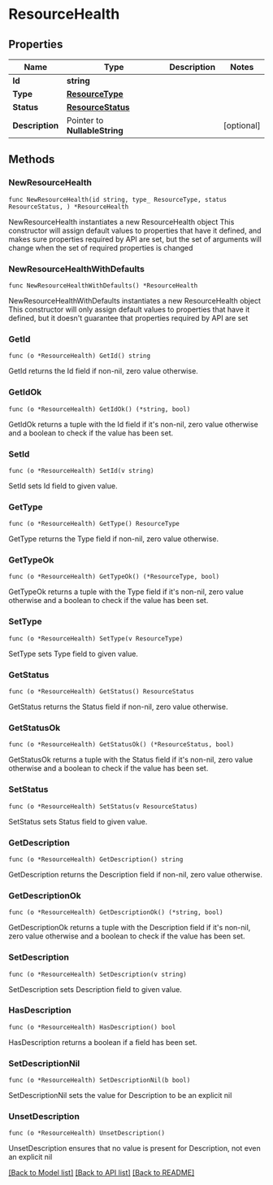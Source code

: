 # ResourceHealth

## Properties

Name | Type | Description | Notes
------------ | ------------- | ------------- | -------------
**Id** | **string** |  | 
**Type** | [**ResourceType**](ResourceType.md) |  | 
**Status** | [**ResourceStatus**](ResourceStatus.md) |  | 
**Description** | Pointer to **NullableString** |  | [optional] 

## Methods

### NewResourceHealth

`func NewResourceHealth(id string, type_ ResourceType, status ResourceStatus, ) *ResourceHealth`

NewResourceHealth instantiates a new ResourceHealth object
This constructor will assign default values to properties that have it defined,
and makes sure properties required by API are set, but the set of arguments
will change when the set of required properties is changed

### NewResourceHealthWithDefaults

`func NewResourceHealthWithDefaults() *ResourceHealth`

NewResourceHealthWithDefaults instantiates a new ResourceHealth object
This constructor will only assign default values to properties that have it defined,
but it doesn't guarantee that properties required by API are set

### GetId

`func (o *ResourceHealth) GetId() string`

GetId returns the Id field if non-nil, zero value otherwise.

### GetIdOk

`func (o *ResourceHealth) GetIdOk() (*string, bool)`

GetIdOk returns a tuple with the Id field if it's non-nil, zero value otherwise
and a boolean to check if the value has been set.

### SetId

`func (o *ResourceHealth) SetId(v string)`

SetId sets Id field to given value.


### GetType

`func (o *ResourceHealth) GetType() ResourceType`

GetType returns the Type field if non-nil, zero value otherwise.

### GetTypeOk

`func (o *ResourceHealth) GetTypeOk() (*ResourceType, bool)`

GetTypeOk returns a tuple with the Type field if it's non-nil, zero value otherwise
and a boolean to check if the value has been set.

### SetType

`func (o *ResourceHealth) SetType(v ResourceType)`

SetType sets Type field to given value.


### GetStatus

`func (o *ResourceHealth) GetStatus() ResourceStatus`

GetStatus returns the Status field if non-nil, zero value otherwise.

### GetStatusOk

`func (o *ResourceHealth) GetStatusOk() (*ResourceStatus, bool)`

GetStatusOk returns a tuple with the Status field if it's non-nil, zero value otherwise
and a boolean to check if the value has been set.

### SetStatus

`func (o *ResourceHealth) SetStatus(v ResourceStatus)`

SetStatus sets Status field to given value.


### GetDescription

`func (o *ResourceHealth) GetDescription() string`

GetDescription returns the Description field if non-nil, zero value otherwise.

### GetDescriptionOk

`func (o *ResourceHealth) GetDescriptionOk() (*string, bool)`

GetDescriptionOk returns a tuple with the Description field if it's non-nil, zero value otherwise
and a boolean to check if the value has been set.

### SetDescription

`func (o *ResourceHealth) SetDescription(v string)`

SetDescription sets Description field to given value.

### HasDescription

`func (o *ResourceHealth) HasDescription() bool`

HasDescription returns a boolean if a field has been set.

### SetDescriptionNil

`func (o *ResourceHealth) SetDescriptionNil(b bool)`

 SetDescriptionNil sets the value for Description to be an explicit nil

### UnsetDescription
`func (o *ResourceHealth) UnsetDescription()`

UnsetDescription ensures that no value is present for Description, not even an explicit nil

[[Back to Model list]](../README.md#documentation-for-models) [[Back to API list]](../README.md#documentation-for-api-endpoints) [[Back to README]](../README.md)


